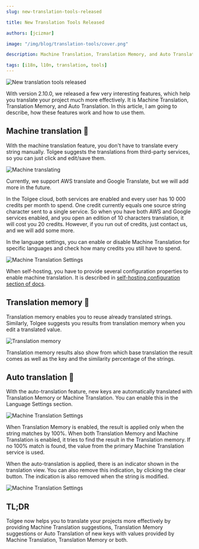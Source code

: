 ```yaml
---
slug: new-translation-tools-released

title: New Translation Tools Released

authors: [jcizmar]

image: "/img/blog/translation-tools/cover.png"

description: Machine Translation, Translation Memory, and Auto Translation released!

tags: [i18n, l10n, translation, tools]
---
```


![New translation tools released](/img/blog/translation-tools/cover.png)

With version 2.10.0, we released a few very interesting features, which help you translate your project much more
effectively. It is Machine Translation, Translation Memory, and Auto Translation. In this article, I am going to
describe, how these features work and how to use them.

<!--truncate-->

## Machine translation 🤖

With the machine translation feature, you don't have to translate every string manually. Tolgee suggests the
translations from third-party services, so you can just click and edit/save them.

![Machine translating](/img/blog/translation-tools/machine-translating.png)

Currently, we support AWS translate and Google Translate, but we will add more in the future.

In the Tolgee cloud, both services are enabled and every user has 10 000 credits per month to spend. One credit
currently equals one source string character sent to a single service. So when you have both AWS and Google services
enabled, and you open an edition of 10 characters translation, it will cost you 20 credits. However, if you run out of
credits, just contact us, and we will add some more.

In the language settings, you can enable or disable Machine Translation for specific languages and check how many
credits you still have to spend.

![Machine Translation Settings](/img/blog/translation-tools/mt-settings.png)

When self-hosting, you have to provide several configuration properties to enable machine translation. It is described
in
[self-hosting configuration section of docs](/docs/platform/self_hosting/configuration#machine-translation).

## Translation memory 🧠

Translation memory enables you to reuse already translated strings. Similarly, Tolgee suggests you results from
translation memory when you edit a translated value.

![Translation memory](/img/blog/translation-tools/tm.png)

Translation memory results also show from which base translation the result comes as well as the key and the similarity
percentage of the strings.

## Auto translation 🎈

With the auto-translation feature, new keys are automatically translated with Translation Memory or Machine Translation.
You can enable this in the Language Settings section.

![Machine Translation Settings](/img/blog/translation-tools/auto-translation.png)

When Translation Memory is enabled, the result is applied only when the string matches by 100%. When both Translation
Memory and Machine Translation is enabled, it tries to find the result in the Translation memory. If no 100% match is
found, the value from the primary Machine Translation service is used.

When the auto-translation is applied, there is an indicator shown in the translation view. You can also remove this
indication, by clicking the clear button. The indication is also removed when the string is modified.

![Machine Translation Settings](/img/blog/translation-tools/mt-indicator.png)

## TL;DR

Tolgee now helps you to translate your projects more effectively by providing Machine Translation suggestions,
Translation Memory suggestions or Auto Translation of new keys with values provided by Machine Translation, Translation
Memory or both.
